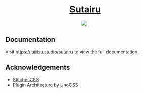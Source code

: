 <p align="center">
  <a href="https://jujitsu.studio/sutairu">
    <h1 align="center">Sutairu</h1>
  </a>
</p>

<p align="center">
  <a aria-label="jujitsu.studio" href="https://jujitsu.sutdio/">
    <img src="https://img.shields.io/badge/MADE%20BY%20JUJITSU.STUDIO-000000.svg?style=for-the-badge&labelColor=000">
  </a>
  <a aria-label="NPM version" href="https://npmjs.com/org/sutairu">
    <img alt="" src="https://img.shields.io/npm/v/%40sutairu%2Fcore.svg?style=for-the-badge&labelColor=000000">
  </a>
  <a aria-label="License" href="https://github.com/jujitsustudio/sutairu/blob/main/LICENSE">
    <img alt="" src="https://img.shields.io/npm/l/%40sutairu%2Fcore.svg?style=for-the-badge&labelColor=000000&color=">
  </a>
</p>

<!-- > Stititces + Server Support = Sutairu

Sutairu is an extended version of Stitches that has bundle-time server support. This means that you can use Stitches in your server-side code and have it work as expected. -->

## Documentation

Visit https://jujitsu.studio/sutairu to view the full documentation.

## Acknowledgements

- [StitchesCSS](https://stitches.dev)
- Plugin Architecture by [UnoCSS](https://unocss.dev)
